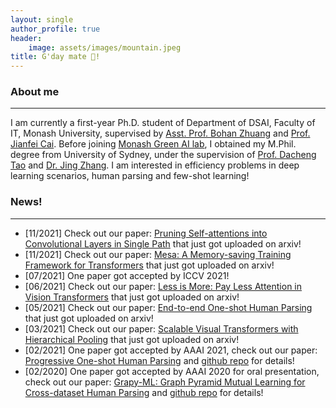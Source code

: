 ```yaml
---
layout: single
author_profile: true
header:
    image: assets/images/mountain.jpeg
title: G'day mate 👋!
---
```

### About me
---
I am currently a first-year Ph.D. student of Department of DSAI, Faculty of IT, Monash University, supervised by [Asst. Prof. Bohan Zhuang](https://bohanzhuang.github.io/) and [Prof. Jianfei Cai](https://jianfei-cai.github.io/). Before joining [Monash Green AI lab](https://monashai.github.io/), I obtained my M.Phil. degree from University of Sydney, under the supervision of [Prof. Dacheng Tao](https://www.sydney.edu.au/engineering/about/our-people/academic-staff/dacheng-tao.html) and [Dr. Jing Zhang](https://scholar.google.com/citations?user=9jH5v74AAAAJ&hl=en). 
I am interested in efficiency problems in deep learning scenarios, human parsing and few-shot learning!

### News!
---
- [11/2021] Check out our paper: [Pruning Self-attentions into Convolutional Layers in Single Path](https://arxiv.org/abs/2111.11802) that just got uploaded on arxiv!
- [11/2021] Check out our paper: [Mesa: A Memory-saving Training Framework for Transformers](https://arxiv.org/abs/2111.11124) that just got uploaded on arxiv!
- [07/2021] One paper got accepted by ICCV 2021!
- [06/2021] Check out our paper: [Less is More: Pay Less Attention in Vision Transformers](https://arxiv.org/abs/2105.14217) that just got uploaded on arxiv!
- [05/2021] Check out our paper: [End-to-end One-shot Human Parsing](https://arxiv.org/abs/2105.01241) that just got uploaded on arxiv!
- [03/2021] Check out our paper: [Scalable Visual Transformers with Hierarchical Pooling](https://arxiv.org/abs/2103.10619) that just got uploaded on arxiv!
- [02/2021] One paper got accepted by AAAI 2021, check out our paper: [Progressive One-shot Human Parsing](https://arxiv.org/abs/2012.11810) and [github repo](https://github.com/Charleshhy/One-shot-Human-Parsing) for details!
- [02/2020] One paper got accepted by AAAI 2020 for oral presentation, check out our paper: [Grapy-ML: Graph Pyramid Mutual Learning for Cross-dataset Human Parsing](https://arxiv.org/abs/2012.11810) and [github repo](https://github.com/Charleshhy/Grapy-ML) for details!

